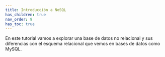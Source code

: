 ```yaml
---
title: Introducción a NoSQL
has_children: true
nav_order: 9
has_toc: true
---
```


En este tutorial vamos a explorar una base de datos no relacional y sus diferencias con el esquema relacional que vemos en bases de datos como MySQL.


